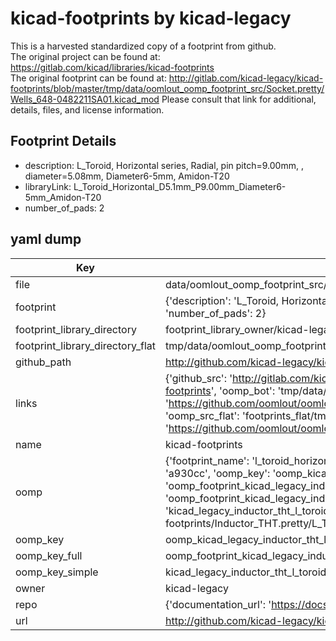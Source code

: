 # kicad-footprints by kicad-legacy  
This is a harvested standardized copy of a footprint from github.  
The original project can be found at:  
https://gitlab.com/kicad/libraries/kicad-footprints  
The original footprint can be found at:
http://gitlab.com/kicad-legacy/kicad-footprints/blob/master/tmp/data/oomlout_oomp_footprint_src/Socket.pretty/Wells_648-0482211SA01.kicad_mod
Please consult that link for additional, details, files, and license information.  
## Footprint Details
* description: L_Toroid, Horizontal series, Radial, pin pitch=9.00mm, , diameter=5.08mm, Diameter6-5mm, Amidon-T20  
* libraryLink: L_Toroid_Horizontal_D5.1mm_P9.00mm_Diameter6-5mm_Amidon-T20  
* number_of_pads: 2  
## yaml dump  
| Key | Value |  
| --- | --- |  
| file | data/oomlout_oomp_footprint_src/kicad-footprints/Inductor_THT.pretty/L_Toroid_Horizontal_D5.1mm_P9.00mm_Diameter6-5mm_Amidon-T20.kicad_mod |  
| footprint | {'description': 'L_Toroid, Horizontal series, Radial, pin pitch=9.00mm, , diameter=5.08mm, Diameter6-5mm, Amidon-T20', 'libraryLink': 'L_Toroid_Horizontal_D5.1mm_P9.00mm_Diameter6-5mm_Amidon-T20', 'number_of_pads': 2} |  
| footprint_library_directory | footprint_library_owner/kicad-legacy_kicad-footprints |  
| footprint_library_directory_flat | tmp/data/oomlout_oomp_footprint_src/footprints_flat/kicad_legacy_inductor_tht_l_toroid_horizontal_d5_1mm_p9_00mm_diameter6_5mm_amidon_t20/working |  
| github_path | http://github.com/kicad-legacy/kicad-footprints/blob/master/tmp/data/oomlout_oomp_footprint_src/Inductor_THT.pretty/L_Toroid_Horizontal_D5.1mm_P9.00mm_Diameter6-5mm_Amidon-T20.kicad_mod |  
| links | {'github_src': 'http://gitlab.com/kicad-legacy/kicad-footprints/blob/master/tmp/data/oomlout_oomp_footprint_src/Socket.pretty/Wells_648-0482211SA01.kicad_mod', 'github_src_repo': 'https://gitlab.com/kicad/libraries/kicad-footprints', 'oomp_bot': 'tmp/data/oomlout_oomp_footprint_src/footprints/kicad_legacy_inductor_tht_l_toroid_horizontal_d5_1mm_p9_00mm_diameter6_5mm_amidon_t20/working', 'oomp_bot_github': 'https://github.com/oomlout/oomlout_oomp_footprint_bot/tree/main/tmp/data/oomlout_oomp_footprint_src/footprints/kicad_legacy_inductor_tht_l_toroid_horizontal_d5_1mm_p9_00mm_diameter6_5mm_amidon_t20/working', 'oomp_src_flat': 'footprints_flat/tmp/data/oomlout_oomp_footprint_src/footprints_flat/kicad_legacy_inductor_tht_l_toroid_horizontal_d5_1mm_p9_00mm_diameter6_5mm_amidon_t20/working', 'oomp_src_flat_github': 'https://github.com/oomlout/oomlout_oomp_footprint_src/tree/main/tmp/data/oomlout_oomp_footprint_src/footprints_flat/kicad_legacy_inductor_tht_l_toroid_horizontal_d5_1mm_p9_00mm_diameter6_5mm_amidon_t20/working'} |  
| name | kicad-footprints |  
| oomp | {'footprint_name': 'l_toroid_horizontal_d5_1mm_p9_00mm_diameter6_5mm_amidon_t20', 'library_name': 'inductor_tht', 'md5': 'a930cc5f143a439875dfd3f27296e3fb', 'md5_10': 'a930cc5f14', 'md5_5': 'a930c', 'md5_6': 'a930cc', 'oomp_key': 'oomp_kicad_legacy_inductor_tht_l_toroid_horizontal_d5_1mm_p9_00mm_diameter6_5mm_amidon_t20', 'oomp_key_extra': 'oomp_footprint_kicad_legacy_inductor_tht_l_toroid_horizontal_d5_1mm_p9_00mm_diameter6_5mm_amidon_t20', 'oomp_key_full': 'oomp_footprint_kicad_legacy_inductor_tht_l_toroid_horizontal_d5_1mm_p9_00mm_diameter6_5mm_amidon_t20_a930cc', 'oomp_key_simple': 'kicad_legacy_inductor_tht_l_toroid_horizontal_d5_1mm_p9_00mm_diameter6_5mm_amidon_t20', 'original_filename': 'data/oomlout_oomp_footprint_src/kicad-footprints/Inductor_THT.pretty/L_Toroid_Horizontal_D5.1mm_P9.00mm_Diameter6-5mm_Amidon-T20.kicad_mod', 'owner_name': 'kicad_legacy'} |  
| oomp_key | oomp_kicad_legacy_inductor_tht_l_toroid_horizontal_d5_1mm_p9_00mm_diameter6_5mm_amidon_t20 |  
| oomp_key_full | oomp_footprint_kicad_legacy_inductor_tht_l_toroid_horizontal_d5_1mm_p9_00mm_diameter6_5mm_amidon_t20 |  
| oomp_key_simple | kicad_legacy_inductor_tht_l_toroid_horizontal_d5_1mm_p9_00mm_diameter6_5mm_amidon_t20 |  
| owner | kicad-legacy |  
| repo | {'documentation_url': 'https://docs.github.com/rest/repos/repos#get-a-repository', 'message': 'Not Found'} |  
| url | http://github.com/kicad-legacy/kicad-footprints |  


